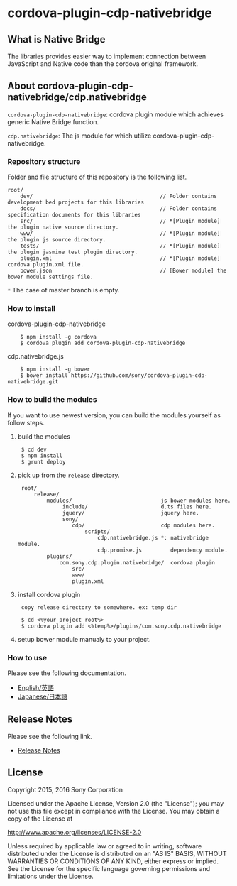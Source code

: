 ﻿# cordova-plugin-cdp-nativebridge

## What is Native Bridge

The libraries provides easier way to implement connection between JavaScript and Native code than the cordova original framework.


## About cordova-plugin-cdp-nativebridge/cdp.nativebridge

`cordova-plugin-cdp-nativebridge`: cordova plugin module which achieves generic Native Bridge function.

`cdp.nativebridge`: The js module for which utilize cordova-plugin-cdp-nativebridge.


### Repository structure
Folder and file structure of this repository is the following list.

    root/
        dev/                                        // Folder contains development bed projects for this libraries
        docs/                                       // Folder contains specification documents for this libraries
        src/                                        // *[Plugin module] the plugin native source directory.
        www/                                        // *[Plugin module] the plugin js source directory.
        tests/                                      // *[Plugin module] the plugin jasmine test plugin directory.
        plugin.xml                                  // *[Plugin module] cordova plugin.xml file.
        bower.json                                  // [Bower module] the bower module settings file.

 `*` The case of master branch is empty.

### How to install

cordova-plugin-cdp-nativebridge

        $ npm install -g cordova
        $ cordova plugin add cordova-plugin-cdp-nativebridge

cdp.nativebridge.js

        $ npm install -g bower
        $ bower install https://github.com/sony/cordova-plugin-cdp-nativebridge.git


### How to build the modules

If you want to use newest version, you can build the modules yourself as follow steps.

1. build the modules

        $ cd dev
        $ npm install
        $ grunt deploy

2. pick up from the `release` directory.

        root/
            release/
                modules/                            js bower modules here.
                     include/                       d.ts files here.
                     jquery/                        jquery here.
                     sony/
                        cdp/                        cdp modules here.
                            scripts/
                                cdp.nativebridge.js *: nativebridge module.
                                cdp.promise.js         dependency module.
                plugins/
                    com.sony.cdp.plugin.nativebridge/  cordova plugin
                        src/
                        www/
                        plugin.xml

3. install cordova plugin

        copy release directory to somewhere. ex: temp dir
        
        $ cd <%your project root%>
        $ cordova plugin add <%temp%>/plugins/com.sony.cdp.nativebridge

4. setup bower module manualy to your project.

### How to use
Please see the following documentation.

- [English/英語](docs/en)
- [Japanese/日本語](docs/jp)

## Release Notes
Please see the following link.

- [Release Notes](RELEASENOTE.md)


## License

Copyright 2015, 2016 Sony Corporation

Licensed under the Apache License, Version 2.0 (the "License");
you may not use this file except in compliance with the License.
You may obtain a copy of the License at

   http://www.apache.org/licenses/LICENSE-2.0

Unless required by applicable law or agreed to in writing, software
distributed under the License is distributed on an "AS IS" BASIS,
WITHOUT WARRANTIES OR CONDITIONS OF ANY KIND, either express or implied.
See the License for the specific language governing permissions and
limitations under the License.
